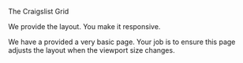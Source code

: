 The Craigslist Grid

We provide the layout.  You make it responsive.

We have a provided a very basic page.
Your job is to ensure this page adjusts the layout when the viewport size changes.
